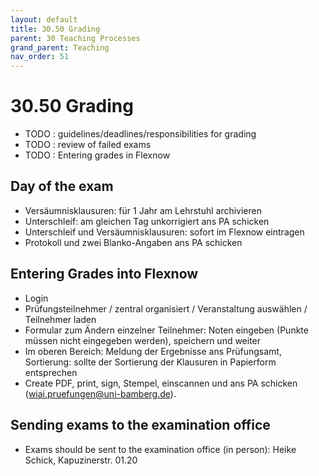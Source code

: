```yaml
---
layout: default
title: 30.50 Grading
parent: 30 Teaching Processes
grand_parent: Teaching
nav_order: 51
---
```


# 30.50 Grading

- TODO : guidelines/deadlines/responsibilities for grading
- TODO : review of failed exams
- TODO : Entering grades in Flexnow

## Day of the exam

- Versäumnisklausuren: für 1 Jahr am Lehrstuhl archivieren
- Unterschleif: am gleichen Tag unkorrigiert ans PA schicken
- Unterschleif und Versäumnisklausuren: sofort im Flexnow eintragen
- Protokoll und zwei Blanko-Angaben ans PA schicken

## Entering Grades into Flexnow

- Login
- Prüfungsteilnehmer / zentral organisiert / Veranstaltung auswählen / Teilnehmer laden
- Formular zum Ändern einzelner Teilnehmer: Noten eingeben (Punkte müssen nicht eingegeben werden), speichern und weiter
- Im oberen Bereich: Meldung der Ergebnisse ans Prüfungsamt, Sortierung: sollte der Sortierung der Klausuren in Papierform entsprechen
- Create PDF, print, sign, Stempel, einscannen und ans PA schicken (wiai.pruefungen@uni-bamberg.de). 

## Sending exams to the examination office

- Exams should be sent to the examination office (in person): Heike Schick, Kapuzinerstr. 01.20
